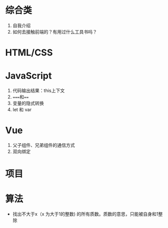 # 综合类
1. 自我介绍
2. 如何去接触前端的？有用过什么工具书吗？
# HTML/CSS
# JavaScript
1. 代码输出结果：this上下文
2. `===`和`==`
3. 变量的隐式转换
4. let 和 var
# Vue
1. 父子组件、兄弟组件的通信方式
2. 双向绑定
# 项目
# 算法
- 找出不大于x（x 为大于1的整数) 的所有质数。质数的意思，只能被自身和1整除
